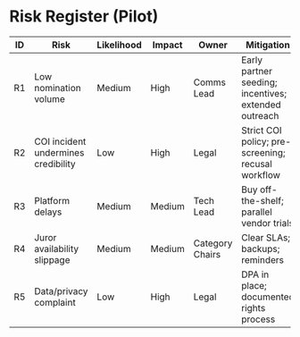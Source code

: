 # Risk Register (Pilot)

| ID | Risk | Likelihood | Impact | Owner | Mitigation | Status |
|---|---|---|---|---|---|---|
| R1 | Low nomination volume | Medium | High | Comms Lead | Early partner seeding; incentives; extended outreach | Open |
| R2 | COI incident undermines credibility | Low | High | Legal | Strict COI policy; pre-screening; recusal workflow | Open |
| R3 | Platform delays | Medium | Medium | Tech Lead | Buy off-the-shelf; parallel vendor trials | Open |
| R4 | Juror availability slippage | Medium | Medium | Category Chairs | Clear SLAs; backups; reminders | Open |
| R5 | Data/privacy complaint | Low | High | Legal | DPA in place; documented rights process | Open |

